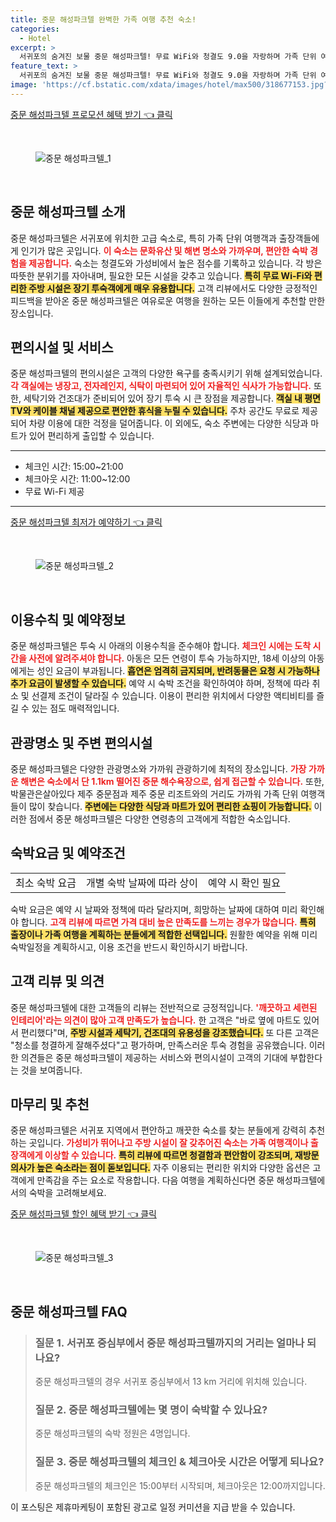 ```yaml
---
title: 중문 해성파크텔 완벽한 가족 여행 추천 숙소!
categories:
  - Hotel
excerpt: >
  서귀포의 숨겨진 보물 중문 해성파크텔! 무료 WiFi와 청결도 9.0을 자랑하며 가족 단위 여행객들에게 이상적입니다. 아이와 함께 편안한 저녁을 원하신다면 여기를 주목하세요!
feature_text: >
  서귀포의 숨겨진 보물 중문 해성파크텔! 무료 WiFi와 청결도 9.0을 자랑하며 가족 단위 여행객들에게 이상적입니다. 아이와 함께 편안한 저녁을 원하신다면 여기를 주목하세요!
image: 'https://cf.bstatic.com/xdata/images/hotel/max500/318677153.jpg?k=f9497a1b07b6ab735942462f5c0a40aec6a082cf8e19ca9f3a79a854736761b3&o=&hp=1'
---
```


<p><a class="modoo-button" href="https://tinyurl.com/26bqnu9r" rel="nofollow noopener">중문 해성파크텔 프로모션 혜택 받기 👈 클릭</a></p><br/>
<figure class="image"><img alt="중문 해성파크텔_1" src="https://cf.bstatic.com/xdata/images/hotel/max1024x768/454030317.jpg?k=8ae7b1fea30508df54f5981743ee11a459a3e08c5f0454179bc1d70be471b1f9&amp;o=&amp;hp=1"/></figure><br/>

<h2 id="중문_해성파크텔_소개">중문 해성파크텔 소개</h2>
<p>중문 해성파크텔은 서귀포에 위치한 고급 숙소로, 특히 가족 단위 여행객과 출장객들에게 인기가 많은 곳입니다. <b><span style="color: #ee2323;">이 숙소는 문화유산 및 해변 명소와 가까우며, 편안한 숙박 경험을 제공합니다.</span></b> 숙소는 청결도와 가성비에서 높은 점수를 기록하고 있습니다. 각 방은 따뜻한 분위기를 자아내며, 필요한 모든 시설을 갖추고 있습니다. <b><span style="background-color: #ffe066;">특히 무료 Wi-Fi와 편리한 주방 시설은 장기 투숙객에게 매우 유용합니다.</span></b> 고객 리뷰에서도 다양한 긍정적인 피드백을 받아온 중문 해성파크텔은 여유로운 여행을 원하는 모든 이들에게 추천할 만한 장소입니다.</p>
<h2 id="편의시설_및_서비스">편의시설 및 서비스</h2>
<p>중문 해성파크텔의 편의시설은 고객의 다양한 욕구를 충족시키기 위해 설계되었습니다. <b><span style="color: #ee2323;">각 객실에는 냉장고, 전자레인지, 식탁이 마련되어 있어 자율적인 식사가 가능합니다.</span></b> 또한, 세탁기와 건조대가 준비되어 있어 장기 투숙 시 큰 장점을 제공합니다. <b><span style="background-color: #ffe066;">객실 내 평면 TV와 케이블 채널 제공으로 편안한 휴식을 누릴 수 있습니다.</span></b> 주차 공간도 무료로 제공되어 차량 이용에 대한 걱정을 덜어줍니다. 이 외에도, 숙소 주변에는 다양한 식당과 마트가 있어 편리하게 출입할 수 있습니다.</p>
<hr/>
<ul>
<li>체크인 시간: 15:00~21:00</li>
<li>체크아웃 시간: 11:00~12:00</li>
<li>무료 Wi-Fi 제공</li>
</ul>
<hr/>
<p><a class="modoo-button" href="https://tinyurl.com/26bqnu9r" rel="nofollow noopener">중문 해성파크텔 최저가 예약하기 👈 클릭</a></p><br/>
<figure class="image"><img alt="중문 해성파크텔_2" src="https://cf.bstatic.com/xdata/images/hotel/max500/318677153.jpg?k=f9497a1b07b6ab735942462f5c0a40aec6a082cf8e19ca9f3a79a854736761b3&amp;o=&amp;hp=1"/></figure><br/>
<h2 id="이용수칙_및_예약정보">이용수칙 및 예약정보</h2>
<p>중문 해성파크텔은 투숙 시 아래의 이용수칙을 준수해야 합니다. <b><span style="color: #ee2323;">체크인 시에는 도착 시간을 사전에 알려주셔야 합니다.</span></b> 아동은 모든 연령이 투숙 가능하지만, 18세 이상의 아동에게는 성인 요금이 부과됩니다. <b><span style="background-color: #ffe066;">흡연은 엄격히 금지되며, 반려동물은 요청 시 가능하나 추가 요금이 발생할 수 있습니다.</span></b> 예약 시 숙박 조건을 확인하여야 하며, 정책에 따라 취소 및 선결제 조건이 달라질 수 있습니다. 이용이 편리한 위치에서 다양한 액티비티를 즐길 수 있는 점도 매력적입니다.</p>
<h2 id="관광명소_및_주변_편의시설">관광명소 및 주변 편의시설</h2>
<p>중문 해성파크텔은 다양한 관광명소와 가까워 관광하기에 최적의 장소입니다. <b><span style="color: #ee2323;">가장 가까운 해변은 숙소에서 단 1.1km 떨어진 중문 해수욕장으로, 쉽게 접근할 수 있습니다.</span></b> 또한, 박물관은살아있다 제주 중문점과 제주 중문 리조트와의 거리도 가까워 가족 단위 여행객들이 많이 찾습니다. <b><span style="background-color: #ffe066;">주변에는 다양한 식당과 마트가 있어 편리한 쇼핑이 가능합니다.</span></b> 이러한 점에서 중문 해성파크텔은 다양한 연령층의 고객에게 적합한 숙소입니다.</p>
<h2 id="숙박요금_및_예약조건">숙박요금 및 예약조건</h2>
<table>
<tr>
<td>최소 숙박 요금</td>
<td>개별 숙박 날짜에 따라 상이</td>
<td>예약 시 확인 필요</td>
</tr>
</table>
<p>숙박 요금은 예약 시 날짜와 정책에 따라 달라지며, 희망하는 날짜에 대하여 미리 확인해야 합니다. <b><span style="color: #ee2323;">고객 리뷰에 따르면 가격 대비 높은 만족도를 느끼는 경우가 많습니다.</span></b> <b><span style="background-color: #ffe066;">특히 출장이나 가족 여행을 계획하는 분들에게 적합한 선택입니다.</span></b> 원활한 예약을 위해 미리 숙박일정을 계획하시고, 이용 조건을 반드시 확인하시기 바랍니다.</p>
<h2 id="고객_리뷰_및_의견">고객 리뷰 및 의견</h2>
<p>중문 해성파크텔에 대한 고객들의 리뷰는 전반적으로 긍정적입니다. <b><span style="color: #ee2323;">'깨끗하고 세련된 인테리어'라는 의견이 많아 고객 만족도가 높습니다.</span></b> 한 고객은 "바로 옆에 마트도 있어서 편리했다"며, <b><span style="background-color: #ffe066;">주방 시설과 세탁기, 건조대의 유용성을 강조했습니다.</span></b> 또 다른 고객은 "청소를 청결하게 잘해주셨다"고 평가하며, 만족스러운 투숙 경험을 공유했습니다. 이러한 의견들은 중문 해성파크텔이 제공하는 서비스와 편의시설이 고객의 기대에 부합한다는 것을 보여줍니다.</p>
<h2 id="마무리_및_추천">마무리 및 추천</h2>
<p>중문 해성파크텔은 서귀포 지역에서 편안하고 깨끗한 숙소를 찾는 분들에게 강력히 추천하는 곳입니다. <b><span style="color: #ee2323;">가성비가 뛰어나고 주방 시설이 잘 갖추어진 숙소는 가족 여행객이나 출장객에게 이상할 수 있습니다.</span></b> <b><span style="background-color: #ffe066;">특히 리뷰에 따르면 청결함과 편안함이 강조되며, 재방문 의사가 높은 숙소라는 점이 돋보입니다.</span></b> 자주 이용되는 편리한 위치와 다양한 옵션은 고객에게 만족감을 주는 요소로 작용합니다. 다음 여행을 계획하신다면 중문 해성파크텔에서의 숙박을 고려해보세요.</p>

<p><a class="modoo-button" href="https://tinyurl.com/26bqnu9r" rel="nofollow noopener">중문 해성파크텔 할인 혜택 받기 👈 클릭</a></p><br>

<figure class="image"><img src="https://cf.bstatic.com/xdata/images/hotel/max500/318675840.jpg?k=a2c0eea7a195cddbf850f03cfb1ba57baedadc78d77ef60e143db3d59a5891c7&o=&hp=1" alt="중문 해성파크텔_3"></figure><br>
<h2 id="중문 해성파크텔_FAQ">중문 해성파크텔 FAQ</h2>
<div itemscope="" itemtype="https://schema.org/FAQPage"> 
<blockquote> 
<div itemscope="" itemprop="mainEntity" itemtype="https://schema.org/Question"> 
<h3 id="질문_1" itemprop="name">질문 1. 서귀포 중심부에서 중문 해성파크텔까지의 거리는 얼마나 되나요?</h3> 
<div itemscope="" itemprop="acceptedAnswer" itemtype="https://schema.org/Answer"> 
<span itemprop="text"> 
<p>중문 해성파크텔의 경우 서귀포 중심부에서 13 km 거리에 위치해 있습니다.</p> 
</span> 
</div> 
</div> 

<div itemscope="" itemprop="mainEntity" itemtype="https://schema.org/Question"> 
<h3 id="질문_2" itemprop="name">질문 2. 중문 해성파크텔에는 몇 명이 숙박할 수 있나요?</h3> 
<div itemscope="" itemprop="acceptedAnswer" itemtype="https://schema.org/Answer"> 
<span itemprop="text"> 
<p>중문 해성파크텔의 숙박 정원은 4명입니다.</p> 
</span> 
</div> 
</div> 

<div itemscope="" itemprop="mainEntity" itemtype="https://schema.org/Question"> 
<h3 id="질문_3" itemprop="name">질문 3. 중문 해성파크텔의 체크인 & 체크아웃 시간은 어떻게 되나요?</h3> 
<div itemscope="" itemprop="acceptedAnswer" itemtype="https://schema.org/Answer"> 
<span itemprop="text"> 
<p>중문 해성파크텔의 체크인은 15:00부터 시작되며, 체크아웃은 12:00까지입니다.</p> 
</span> 
</div> 
</div> 
</blockquote> 
</div><p>이 포스팅은 제휴마케팅이 포함된 광고로 일정 커미션을 지급 받을 수 있습니다.</p>


